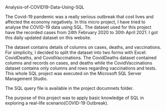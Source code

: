 Analysis-of-COVID19-Data-Using-SQL

The Covid-19 pandemic was a really serious outbreak that cost lives and affected the economy negatively. In this micro project, I have tried to analyse the COVID-19 data using SQL. The dataset used for this project have the recorded cases from 24th February 2020 to 30th April 2021. I got this daily updated dataset on this website.

The dataset contains details of columns on cases, deaths, and vaccinations. For simplicity, I decided to split the dataset into two forms with Excel: CovidDeaths, and CovidVaccinations. The CovidDeaths dataset contained columns and records on cases, and deaths while the CovidVaccinations dataset contains only columns and rows regarding vaccinations and tests. This whole SQL project was executed on the Microsoft SQL Server Management Studio.

The SQL query file is available in the project documnets folder.

The purpose of this project was to apply basic knowledge of SQL in exploring a real-life scenario(COVID-19 Outbreak).
